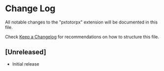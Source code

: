 # Change Log

All notable changes to the "pxtotorpx" extension will be documented in this file.

Check [Keep a Changelog](http://keepachangelog.com/) for recommendations on how to structure this file.

## [Unreleased]

- Initial release